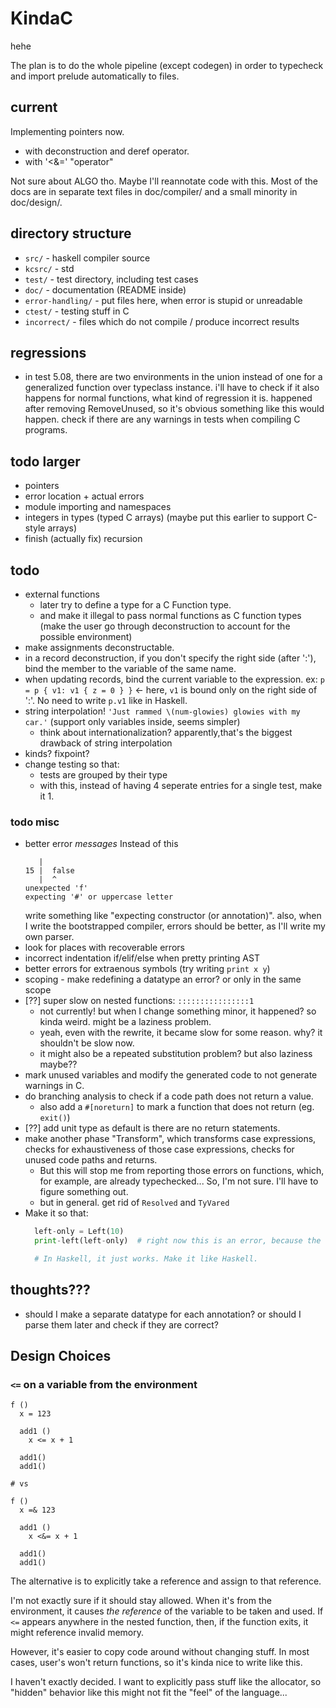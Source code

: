 # KindaC

hehe

The plan is to do the whole pipeline (except codegen) in order to typecheck and import prelude automatically to files.


## current

Implementing pointers now.
  - with deconstruction and deref operator.
  - with '<&=' "operator"


Not sure about ALGO tho. Maybe I'll reannotate code with this. Most of the docs are in separate text files in doc/compiler/ and a small minority in doc/design/.


## directory structure

- `src/` - haskell compiler source
- `kcsrc/` - std
- `test/` - test directory, including test cases
- `doc/` - documentation (README inside)
- `error-handling/` - put files here, when error is stupid or unreadable
- `ctest/` - testing stuff in C
- `incorrect/` - files which do not compile / produce incorrect results

## regressions

- in test 5.08, there are two environments in the union instead of one for a generalized function over typeclass instance. i'll have to check if it also happens for normal functions, what kind of regression it is. happened after removing RemoveUnused, so it's obvious something like this would happen. check if there are any warnings in tests when compiling C programs.


## todo larger

- pointers
- error location + actual errors
- module importing and namespaces
- integers in types (typed C arrays)  (maybe put this earlier to support C-style arrays)
- finish (actually fix) recursion


## todo

- external functions
  - later try to define a type for a C Function type.
  - and make it illegal to pass normal functions as C function types (make the user go through deconstruction to account for the possible environment)
- make assignments deconstructable.
- in a record deconstruction, if you don't specify the right side (after ':'), bind the member to the variable of the same name.
- when updating records, bind the current variable to the expression. ex: `p = p { v1: v1 { z = 0 } }` <- here, `v1` is bound only on the right side of ':'. No need to write `p.v1` like in Haskell.
- string interpolation! `'Just rammed \(num-glowies) glowies with my car.'` (support only variables inside, seems simpler)
  - think about internationalization? apparently,that's the biggest drawback of string interpolation
- kinds? fixpoint?
- change testing so that:
  - tests are grouped by their type
  - with this, instead of having 4 seperate entries for a single test, make it 1.


### todo misc
- better error *messages*
  Instead of this
  ```
     |
  15 |  false
     |  ^
  unexpected 'f'
  expecting '#' or uppercase letter
  ```
  write something like "expecting constructor (or annotation)". also, when I write the bootstrapped compiler, errors should be better, as I'll write my own parser.
- look for places with recoverable errors
- incorrect indentation if/elif/else when pretty printing AST
- better errors for extraenous symbols (try writing `print x y`)
- scoping - make redefining a datatype an error? or only in the same scope
- [??] super slow on nested functions: `::::::::::::::::1`
  - not currently! but when I change something minor, it happened? so kinda weird. might be a laziness problem.
  - yeah, even with the rewrite, it became slow for some reason. why? it shouldn't be slow now.
  - it might also be a repeated substitution problem? but also laziness maybe??
- mark unused variables and modify the generated code to not generate warnings in C.
- do branching analysis to check if a code path does not return a value.
  - also add a `#[noreturn]` to mark a function that does not return (eg. `exit()`)
- [??] add unit type as default is there are no return statements.
- make another phase "Transform", which transforms case expressions, checks for exhaustiveness of those case expressions, checks for unused code paths and returns.
  - But this will stop me from reporting those errors on functions, which, for example, are already typechecked... So, I'm not sure. I'll have to figure something out.
  - but in general. get rid of `Resolved` and `TyVared`
- Make it so that:
  ```python
    left-only = Left(10)
    print-left(left-only)  # right now this is an error, because the type is Either Int a (with a being an "ambiguous" type)

    # In Haskell, it just works. Make it like Haskell.
  ```

## thoughts???
- should I make a separate datatype for each annotation? or should I parse them later and check if they are correct?

## Design Choices

### `<=` on a variable from the environment

```
f ()
  x = 123

  add1 ()
    x <= x + 1

  add1()
  add1()

# vs

f ()
  x =& 123

  add1 ()
    x <&= x + 1

  add1()
  add1()
```

The alternative is to explicitly take a reference and assign to that reference.

I'm not exactly sure if it should stay allowed. When it's from the environment, it causes *the reference* of the variable to be taken and used. If `<=` appears anywhere in the nested function, then, if the function exits, it might reference invalid memory.

However, it's easier to copy code around without changing stuff. In most cases, user's won't return functions, so it's kinda nice to write like this.

I haven't exactly decided. I want to explicitly pass stuff like the allocator, so "hidden" behavior like this might not fit the "feel" of the language...
